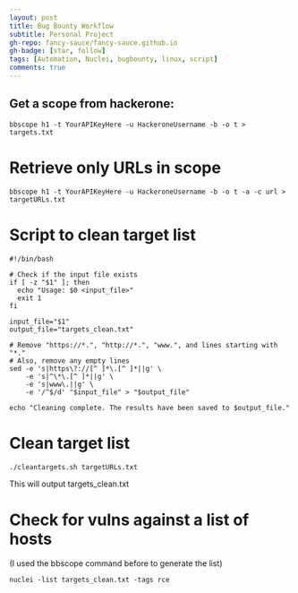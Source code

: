 ```yaml
---
layout: post
title: Bug Bounty Workflow
subtitle: Personal Project
gh-repo: fancy-sauce/fancy-sauce.github.io
gh-badge: [star, follow]
tags: [Automation, Nuclei, bugbounty, linux, script]
comments: true
---
```


## Get a scope from hackerone:
```
bbscope h1 -t YourAPIKeyHere -u HackeroneUsername -b -o t > targets.txt
```

# Retrieve only URLs in scope
```
bbscope h1 -t YourAPIKeyHere -u HackeroneUsername -b -o t -a -c url > targetURLs.txt
```

# Script to clean target list

```
#!/bin/bash

# Check if the input file exists
if [ -z "$1" ]; then
  echo "Usage: $0 <input_file>"
  exit 1
fi

input_file="$1"
output_file="targets_clean.txt"

# Remove "https://*.", "http://*.", "www.", and lines starting with "*."
# Also, remove any empty lines
sed -e 's|https\?://[^ ]*\.[^ ]*||g' \
    -e 's|^\*\.[^ ]*||g' \
    -e 's|www\.||g' \
    -e '/^$/d' "$input_file" > "$output_file"

echo "Cleaning complete. The results have been saved to $output_file."
```

# Clean target list

```
./cleantargets.sh targetURLs.txt
```

This will output targets_clean.txt

# Check for vulns against a list of hosts
(I used the bbscope command before to generate the list)
```
nuclei -list targets_clean.txt -tags rce
```
